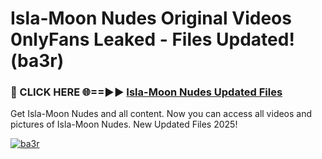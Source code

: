 # Isla-Moon Nudes Original Videos 0nlyFans Leaked - Files Updated! (ba3r)

<h3>🔴 CLICK HERE 🌐==►► <a href="https://tinyurl.com/5h6xmrr3" rel="nofollow">Isla-Moon Nudes Updated Files</a></h3>

Get Isla-Moon Nudes and all content. Now you can access all videos and pictures of Isla-Moon Nudes. New Updated Files 2025!

[![ba3r](https://i.imgur.com/KVD873Z.gif)](https://tinyurl.com/5h6xmrr3)

